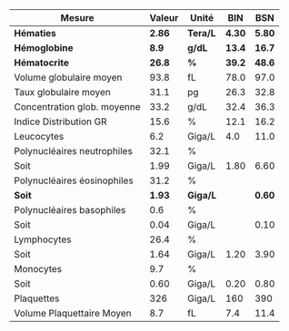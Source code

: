|           Mesure          | Valeur |   Unité  |   BIN  |   BSN  |
|---------------------------|--------|----------|--------|--------|
|        **Hématies**       |**2.86**|**Tera/L**|**4.30**|**5.80**|
|      **Hémoglobine**      | **8.9**| **g/dL** |**13.4**|**16.7**|
|      **Hématocrite**      |**26.8**|   **%**  |**39.2**|**48.6**|
|  Volume globulaire moyen  |  93.8  |    fL    |  78.0  |  97.0  |
|   Taux globulaire moyen   |  31.1  |    pg    |  26.3  |  32.8  |
|Concentration glob. moyenne|  33.2  |   g/dL   |  32.4  |  36.3  |
|   Indice Distribution GR  |  15.6  |     %    |  12.1  |  16.2  |
|         Leucocytes        |   6.2  |  Giga/L  |   4.0  |  11.0  |
|Polynucléaires neutrophiles|  32.1  |     %    |        |        |
|            Soit           |  1.99  |  Giga/L  |  1.80  |  6.60  |
|Polynucléaires éosinophiles|  31.2  |     %    |        |        |
|          **Soit**         |**1.93**|**Giga/L**|        |**0.60**|
| Polynucléaires basophiles |   0.6  |     %    |        |        |
|            Soit           |  0.04  |  Giga/L  |        |  0.10  |
|        Lymphocytes        |  26.4  |     %    |        |        |
|            Soit           |  1.64  |  Giga/L  |  1.20  |  3.90  |
|         Monocytes         |   9.7  |     %    |        |        |
|            Soit           |  0.60  |  Giga/L  |  0.20  |  0.80  |
|         Plaquettes        |   326  |  Giga/L  |   160  |   390  |
| Volume Plaquettaire Moyen |   8.7  |    fL    |   7.4  |  11.4  |